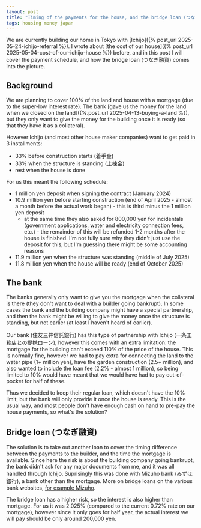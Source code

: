 ```yaml
---
layout: post
title: "Timing of the payments for the house, and the bridge loan (つなぎ融資)"
tags: housing money japan
---
```


We are currently building our home in Tokyo with [Ichijo]({% post_url 2025-05-24-ichijo-referral %}). I wrote about [the cost of our house]({% post_url 2025-05-04-cost-of-our-ichijo-house %}) before, and in this post I will cover the payment schedule, and how the bridge loan (つなぎ融資) comes into the picture.

<!--break-->

## Background

We are planning to cover 100% of the land and house with a mortgage (due to the super-low interest rate). The bank [gave us the money for the land when we closed on the land]({%.post_url 2025-04-13-buying-a-land %}), but they only want to give the money for the building once it is ready (so that they have it as a collateral).

However Ichijo (and most other house maker companies) want to get paid in 3 installments:

* 33% before construction starts (着手金)
* 33% when the structure is standing (上棟金)
* rest when the house is done

For us this meant the following schedule:

* 1 million yen deposit when signing the contract (January 2024)
* 10.9 million yen before starting construction (end of April 2025 - almost a month before the actual work began) - this is third minus the 1 million yen deposit
  * at the same time they also asked for 800,000 yen for incidentals (government applications, water and electricity connection fees, etc.) - the remainder of this will be refunded 1-2 months after the house is finished. I'm not fully sure why they didn't just use the deposit for this, but I'm guessing there might be some accounting reasons
* 11.9 million yen when the structure was standing (middle of July 2025)
* 11.8 million yen when the house will be ready (end of October 2025)

## The bank

The banks generally only want to give you the mortgage when the collateral is there (they don't want to deal with a builder going bankrupt). In some cases the bank and the building company might have a special partnership, and then the bank might be willing to give the money once the structure is standing, but not earlier (at least I haven't heard of earlier).

Our bank (住友三井信託銀行) has this type of partnership with Ichijo (一条工務店との提携ローン), however this comes with an extra limitation: the mortgage for the building can't exceed 110% of the price of the house. This is normally fine, however we had to pay extra for connecting the land to the water pipe (1+ million yen), have the garden construction (2.5+ million), and also wanted to include the loan fee (2.2% - almost 1 million), so being limited to 10% would have meant that we would have had to pay out-of-pocket for half of these.

Thus we decided to keep their regular loan, which doesn't have the 10% limit, but the bank will only provide it once the house is ready. This is the usual way, and most people don't have enough cash on hand to pre-pay the house payments, so what's the solution?

## Bridge loan (つなぎ融資)

The solution is to take out another loan to cover the timing difference between the payments to the builder, and the time the mortgage is available. Since here the risk is about the building company going bankrupt, the bank didn't ask for any major documents from me, and it was all handled through Ichijo. Suprisingly this was done with Mizuho bank (みずほ銀行), a bank other than the mortgage. More on bridge loans on the various bank websites, [for example Mizuho](https://www.mizuhobank.co.jp/loan_housing/faq/loanguide/tips/article12/index.html#:~:text=%E3%81%A4%E3%81%AA%E3%81%8E%E8%9E%8D%E8%B3%87%E3%81%A8%E3%81%AF%E3%80%81%E4%BD%8F%E5%AE%85,%E3%81%AE%E3%81%8C%E4%B8%80%E8%88%AC%E7%9A%84%E3%81%A7%E3%81%99%E3%80%82).

The bridge loan has a higher risk, so the interest is also higher than mortgage. For us it was 2.025% (compared to the current 0.72% rate on our mortgage), however since it only goes for half year, the actual interest we will pay should be only around 200,000 yen.
